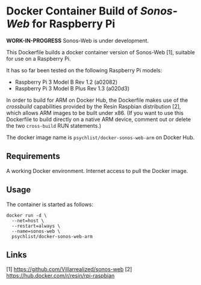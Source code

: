 # Docker Container Build of *Sonos-Web* for Raspberry Pi

**WORK-IN-PROGRESS** Sonos-Web is under development.

This Dockerfile builds a docker container version of Sonos-Web [1], suitable for use on a Raspberry Pi.

It has so far been tested on the following Raspberry Pi models:

* Raspberry Pi 3 Model B Rev 1.2 (a02082)
* Raspberry Pi 3 Model B Plus Rev 1.3 (a020d3)

In order to build for ARM on Docker Hub, the Dockerfile makes use of the *crossbuild* capabilities provided by the Resin Raspbian distribution [2], which allows ARM images to be built under x86. (If you want to use this Dockerfile to build directly on a native ARM device, comment out or delete the two `cross-build` RUN statements.)

The docker image name is `psychlist/docker-sonos-web-arm` on Docker Hub.

## Requirements

A working Docker environment. Internet access to pull the Docker image.

## Usage

The container is started as follows:

```
docker run -d \
  --net=host \
  --restart=always \
  --name=sonos-web \
  psychlist/docker-sonos-web-arm
  ```

## Links

[1] https://github.com/Villarrealized/sonos-web
[2] https://hub.docker.com/r/resin/rpi-raspbian
